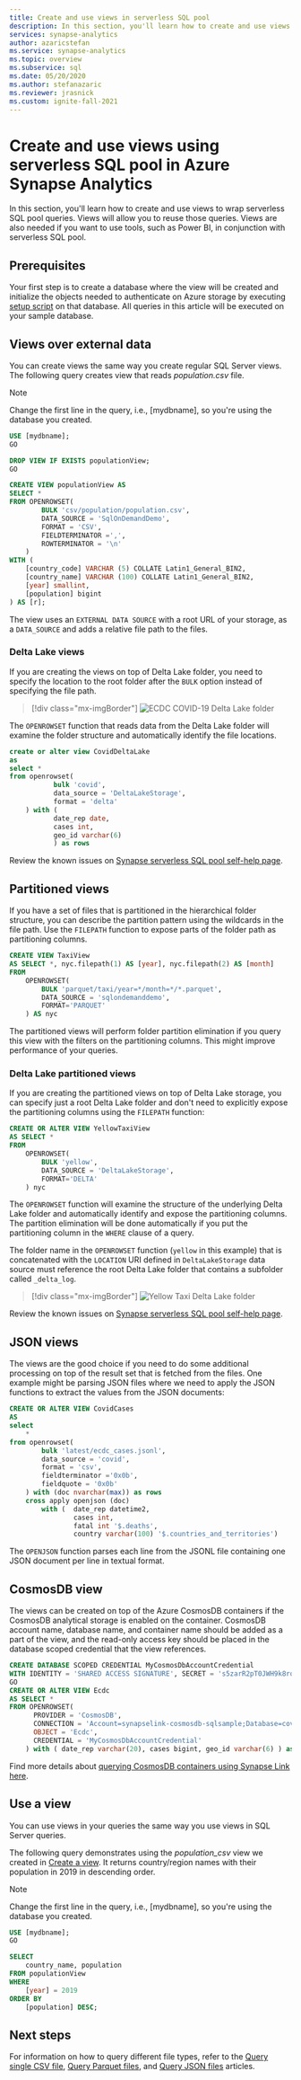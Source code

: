 ```yaml
---
title: Create and use views in serverless SQL pool
description: In this section, you'll learn how to create and use views to wrap serverless SQL pool queries. Views will allow you to reuse those queries. Views are also needed if you want to use tools, such as Power BI, in conjunction with serverless SQL pool.
services: synapse-analytics
author: azaricstefan
ms.service: synapse-analytics
ms.topic: overview
ms.subservice: sql
ms.date: 05/20/2020
ms.author: stefanazaric
ms.reviewer: jrasnick
ms.custom: ignite-fall-2021
---
```


# Create and use views using serverless SQL pool in Azure Synapse Analytics

In this section, you'll learn how to create and use views to wrap serverless SQL pool queries. Views will allow you to reuse those queries. Views are also needed if you want to use tools, such as Power BI, in conjunction with serverless SQL pool.

## Prerequisites

Your first step is to create a database where the view will be created and initialize the objects needed to authenticate on Azure storage by executing [setup script](https://github.com/Azure-Samples/Synapse/blob/master/SQL/Samples/LdwSample/SampleDB.sql) on that database. All queries in this article will be executed on your sample database.

## Views over external data

You can create views the same way you create regular SQL Server views. The following query creates view that reads *population.csv* file.

> [!NOTE]
> Change the first line in the query, i.e., [mydbname], so you're using the database you created.

```sql
USE [mydbname];
GO

DROP VIEW IF EXISTS populationView;
GO

CREATE VIEW populationView AS
SELECT * 
FROM OPENROWSET(
        BULK 'csv/population/population.csv',
        DATA_SOURCE = 'SqlOnDemandDemo',
        FORMAT = 'CSV', 
        FIELDTERMINATOR =',', 
        ROWTERMINATOR = '\n'
    )
WITH (
    [country_code] VARCHAR (5) COLLATE Latin1_General_BIN2,
    [country_name] VARCHAR (100) COLLATE Latin1_General_BIN2,
    [year] smallint,
    [population] bigint
) AS [r];
```

The view uses an `EXTERNAL DATA SOURCE` with a root URL of your storage, as a `DATA_SOURCE` and adds a relative file path to the files.

### Delta Lake views

If you are creating the views on top of Delta Lake folder, you need to specify the location to the root folder after the `BULK` option instead of specifying the file path.

> [!div class="mx-imgBorder"]
>![ECDC COVID-19 Delta Lake folder](./media/shared/covid-delta-lake-studio.png)

The `OPENROWSET` function that reads data from the Delta Lake folder will examine the folder structure and automatically identify the file locations.

```sql
create or alter view CovidDeltaLake
as
select *
from openrowset(
           bulk 'covid',
           data_source = 'DeltaLakeStorage',
           format = 'delta'
    ) with (
           date_rep date,
           cases int,
           geo_id varchar(6)
           ) as rows
```

Review the known issues on [Synapse serverless SQL pool self-help page](resources-self-help-sql-on-demand.md#delta-lake).

## Partitioned views

If you have a set of files that is partitioned in the hierarchical folder structure, you can describe the partition pattern using the wildcards in the file path. Use the  `FILEPATH` function to expose parts of the folder path as partitioning columns.

```sql
CREATE VIEW TaxiView
AS SELECT *, nyc.filepath(1) AS [year], nyc.filepath(2) AS [month]
FROM
    OPENROWSET(
        BULK 'parquet/taxi/year=*/month=*/*.parquet',
        DATA_SOURCE = 'sqlondemanddemo',
        FORMAT='PARQUET'
    ) AS nyc
```

The partitioned views will perform folder partition elimination if you query this view with the filters on the partitioning columns. This might improve performance of your queries.

### Delta Lake partitioned views

If you are creating the partitioned views on top of Delta Lake storage, you can specify just a root Delta Lake folder and don't need to explicitly expose the partitioning columns using the `FILEPATH` function:

```sql
CREATE OR ALTER VIEW YellowTaxiView
AS SELECT *
FROM  
    OPENROWSET(
        BULK 'yellow',
        DATA_SOURCE = 'DeltaLakeStorage',
        FORMAT='DELTA'
    ) nyc
```

The `OPENROWSET` function will examine the structure of the underlying Delta Lake folder and automatically identify and expose the partitioning columns. The partition elimination will be done automatically if you put the partitioning column in the `WHERE` clause of a query.

The folder name in the `OPENROWSET` function (`yellow` in this example) that is concatenated with the `LOCATION` URI defined in `DeltaLakeStorage` data source must reference the root Delta Lake folder that contains a subfolder called `_delta_log`.

> [!div class="mx-imgBorder"]
>![Yellow Taxi Delta Lake folder](./media/shared/yellow-taxi-delta-lake.png)

Review the known issues on [Synapse serverless SQL pool self-help page](resources-self-help-sql-on-demand.md#delta-lake).

## JSON views

The views are the good choice if you need to do some additional processing on top of the result set that is fetched from the files. One example might be parsing JSON files where we need to apply the JSON functions to extract the values from the JSON documents:

```sql
CREATE OR ALTER VIEW CovidCases
AS 
select
    *
from openrowset(
        bulk 'latest/ecdc_cases.jsonl',
        data_source = 'covid',
        format = 'csv',
        fieldterminator ='0x0b',
        fieldquote = '0x0b'
    ) with (doc nvarchar(max)) as rows
    cross apply openjson (doc)
        with (  date_rep datetime2,
                cases int,
                fatal int '$.deaths',
                country varchar(100) '$.countries_and_territories')
```

The `OPENJSON` function parses each line from the JSONL file containing one JSON document per line in textual format.

## CosmosDB view

The views can be created on top of the Azure CosmosDB containers if the CosmosDB analytical storage is enabled on the container. CosmosDB account name, database name, and container name should be added as a part of the view, and the read-only access key should be placed in the database scoped credential that the view references.

```sql
CREATE DATABASE SCOPED CREDENTIAL MyCosmosDbAccountCredential
WITH IDENTITY = 'SHARED ACCESS SIGNATURE', SECRET = 's5zarR2pT0JWH9k8roipnWxUYBegOuFGjJpSjGlR36y86cW0GQ6RaaG8kGjsRAQoWMw1QKTkkX8HQtFpJjC8Hg==';
GO
CREATE OR ALTER VIEW Ecdc
AS SELECT *
FROM OPENROWSET(
      PROVIDER = 'CosmosDB',
      CONNECTION = 'Account=synapselink-cosmosdb-sqlsample;Database=covid',
      OBJECT = 'Ecdc',
      CREDENTIAL = 'MyCosmosDbAccountCredential'
    ) with ( date_rep varchar(20), cases bigint, geo_id varchar(6) ) as rows
```

Find more details about [querying CosmosDB containers using Synapse Link here](query-cosmos-db-analytical-store.md).

## Use a view

You can use views in your queries the same way you use views in SQL Server queries.

The following query demonstrates using the *population_csv* view we created in [Create a view](#views-over-external-data). It returns country/region names with their population in 2019 in descending order.

> [!NOTE]
> Change the first line in the query, i.e., [mydbname], so you're using the database you created.

```sql
USE [mydbname];
GO

SELECT
    country_name, population
FROM populationView
WHERE
    [year] = 2019
ORDER BY
    [population] DESC;
```

## Next steps

For information on how to query different file types, refer to the [Query single CSV file](query-single-csv-file.md), [Query Parquet files](query-parquet-files.md), and [Query JSON files](query-json-files.md) articles.
